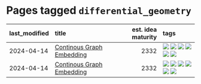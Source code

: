 # Pages tagged `differential_geometry`

|last_modified|title|est. idea maturity|tags
|:---|:---|---:|:---|
|2024-04-14|[Continous Graph Embedding](../semantic_space_geometry.md)|2332|[![](https://img.shields.io/badge/tag-differential_geometry-7c795e)](../tags/differential_geometry.md) [![](https://img.shields.io/badge/tag-experimental-82d6e)](../tags/experimental.md) [![](https://img.shields.io/badge/tag-gnn-95bed6)](../tags/gnn.md) [![](https://img.shields.io/badge/tag-ricci_tensor-1743a)](../tags/ricci_tensor.md) [![](https://img.shields.io/badge/tag-riemannian_geometry-c92725)](../tags/riemannian_geometry.md) [![](https://img.shields.io/badge/tag-topology-43d799)](../tags/topology.md)|
|2024-04-14|[Continous Graph Embedding](../continuous_graph_embedding.md)|2332|[![](https://img.shields.io/badge/tag-differential_geometry-7c795e)](../tags/differential_geometry.md) [![](https://img.shields.io/badge/tag-experimental-82d6e)](../tags/experimental.md) [![](https://img.shields.io/badge/tag-gnn-95bed6)](../tags/gnn.md) [![](https://img.shields.io/badge/tag-ricci_tensor-1743a)](../tags/ricci_tensor.md) [![](https://img.shields.io/badge/tag-riemannian_geometry-c92725)](../tags/riemannian_geometry.md) [![](https://img.shields.io/badge/tag-topology-43d799)](../tags/topology.md)|